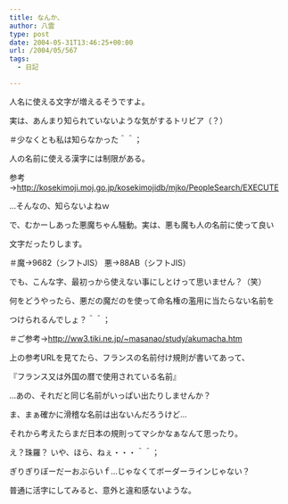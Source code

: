 ```yaml
---
title: なんか、
author: 八雲
type: post
date: 2004-05-31T13:46:25+00:00
url: /2004/05/567
tags:
  - 日記

---
```

人名に使える文字が増えるそうですよ。
  
実は、あんまり知られていないような気がするトリビア（？）
  
＃少なくとも私は知らなかった＾＾；
  
人の名前に使える漢字には制限がある。
  
参考→http://kosekimoji.moj.go.jp/kosekimojidb/mjko/PeopleSearch/EXECUTE
  
…そんなの、知らないよねｗ
  
で、むかーしあった悪魔ちゃん騒動。実は、悪も魔も人の名前に使って良い
  
文字だったりします。
  
＃魔→9682（シフトJIS） 悪→88AB（シフトJIS）
  
でも、こんな字、最初っから使えない事にしとけって思いません？（笑）
  
何をどうやったら、悪だの魔だのを使って命名権の濫用に当たらない名前を
  
つけられるんでしょ？＾＾；
  
＃ご参考→http://ww3.tiki.ne.jp/~masanao/study/akumacha.htm

上の参考URLを見てたら、フランスの名前付け規則が書いてあって、
  
『フランス又は外国の暦で使用されている名前』
  
…あの、それだと同じ名前がいっぱい出たりしませんか？
  
ま、まぁ確かに滑稽な名前は出ないんだろうけど…
  
それから考えたらまだ日本の規則ってマシかなぁなんて思ったり。
  
え？珠羅？ いや、ほら、ねぇ・・・＾＾；
  
ぎりぎりぼーだーおぶらいｆ…じゃなくてボーダーラインじゃない？
  
普通に活字にしてみると、意外と違和感ないような。
